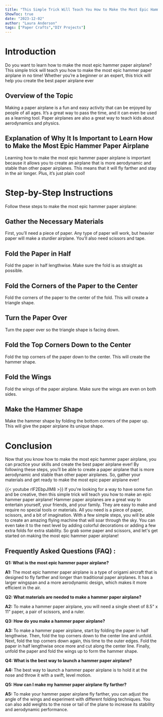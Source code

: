 ```yaml
---
title: "This Simple Trick Will Teach You How to Make the Most Epic Hammer Paper Airplane!"
ShowToc: true 
date: "2023-12-02"
author: "Laura Anderson" 
tags: ["Paper Crafts","DIY Projects"]
---
```

# Introduction

Do you want to learn how to make the most epic hammer paper airplane? This simple trick will teach you how to make the most epic hammer paper airplane in no time! Whether you’re a beginner or an expert, this trick will help you create the best paper airplane ever 

## Overview of the Topic

Making a paper airplane is a fun and easy activity that can be enjoyed by people of all ages. It’s a great way to pass the time, and it can even be used as a learning tool. Paper airplanes are also a great way to teach kids about aerodynamics and physics. 

## Explanation of Why It Is Important to Learn How to Make the Most Epic Hammer Paper Airplane

Learning how to make the most epic hammer paper airplane is important because it allows you to create an airplane that is more aerodynamic and stable than other paper airplanes. This means that it will fly farther and stay in the air longer. Plus, it’s just plain cool! 

# Step-by-Step Instructions

Follow these steps to make the most epic hammer paper airplane: 

## Gather the Necessary Materials

First, you’ll need a piece of paper. Any type of paper will work, but heavier paper will make a sturdier airplane. You’ll also need scissors and tape. 

## Fold the Paper in Half

Fold the paper in half lengthwise. Make sure the fold is as straight as possible.

## Fold the Corners of the Paper to the Center

Fold the corners of the paper to the center of the fold. This will create a triangle shape.

## Turn the Paper Over

Turn the paper over so the triangle shape is facing down.

## Fold the Top Corners Down to the Center

Fold the top corners of the paper down to the center. This will create the hammer shape.

## Fold the Wings

Fold the wings of the paper airplane. Make sure the wings are even on both sides. 

## Make the Hammer Shape

Make the hammer shape by folding the bottom corners of the paper up. This will give the paper airplane its unique shape.

# Conclusion

Now that you know how to make the most epic hammer paper airplane, you can practice your skills and create the best paper airplane ever! By following these steps, you’ll be able to create a paper airplane that is more aerodynamic and stable than other paper airplanes. So, gather your materials and get ready to make the most epic paper airplane ever!

{{< youtube rlF2EbpJIM8 >}} 
If you're looking for a way to have some fun and be creative, then this simple trick will teach you how to make an epic hammer paper airplane! Hammer paper airplanes are a great way to entertain yourself, your friends, and your family. They are easy to make and require no special tools or materials. All you need is a piece of paper, scissors, and a bit of imagination. With a few simple steps, you will be able to create an amazing flying machine that will soar through the sky. You can even take it to the next level by adding colorful decorations or adding a few extra folds for extra stability. So grab some paper and scissors, and let's get started on making the most epic hammer paper airplane!

## Frequently Asked Questions (FAQ) :
**Q1: What is the most epic hammer paper airplane?**

**A1:** The most epic hammer paper airplane is a type of origami aircraft that is designed to fly farther and longer than traditional paper airplanes. It has a larger wingspan and a more aerodynamic design, which makes it more efficient in the air.

**Q2: What materials are needed to make a hammer paper airplane?**

**A2:** To make a hammer paper airplane, you will need a single sheet of 8.5" x 11" paper, a pair of scissors, and a ruler.

**Q3: How do you make a hammer paper airplane?**

**A3:** To make a hammer paper airplane, start by folding the paper in half lengthwise. Then, fold the top corners down to the center line and unfold. Next, fold the top corners down again, this time to the outer edges. Fold the paper in half lengthwise once more and cut along the center line. Finally, unfold the paper and fold the wings up to form the hammer shape.

**Q4: What is the best way to launch a hammer paper airplane?**

**A4:** The best way to launch a hammer paper airplane is to hold it at the nose and throw it with a swift, level motion.

**Q5: How can I make my hammer paper airplane fly farther?**

**A5:** To make your hammer paper airplane fly farther, you can adjust the angle of the wings and experiment with different folding techniques. You can also add weights to the nose or tail of the plane to increase its stability and aerodynamic performance.



